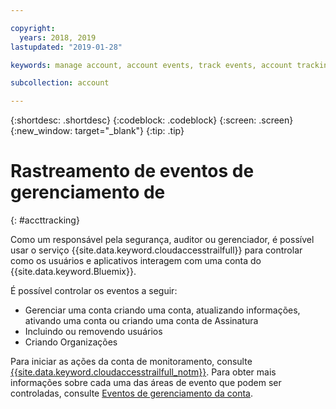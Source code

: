 ```yaml
---

copyright:
  years: 2018, 2019
lastupdated: "2019-01-28"

keywords: manage account, account events, track events, account tracking, monitoring

subcollection: account

---
```


{:shortdesc: .shortdesc}
{:codeblock: .codeblock}
{:screen: .screen}
{:new_window: target="_blank"}
{:tip: .tip}

# Rastreamento de eventos de gerenciamento de
{: #accttracking}

Como um responsável pela segurança, auditor ou gerenciador, é possível usar o serviço {{site.data.keyword.cloudaccesstrailfull}} para controlar como os usuários e aplicativos interagem com uma conta do {{site.data.keyword.Bluemix}}.

É possível controlar os eventos a seguir:

* Gerenciar uma conta criando uma conta, atualizando informações, ativando uma conta ou criando uma conta de Assinatura
* Incluindo ou removendo usuários
* Criando Organizações

Para iniciar as ações da conta de monitoramento, consulte [{{site.data.keyword.cloudaccesstrailfull_notm}}](/docs/services/cloud-activity-tracker?topic=cloud-activity-tracker-getting-started-with-cla). Para obter mais informações sobre cada uma das áreas de evento que podem ser controladas, consulte [Eventos de gerenciamento da conta](/docs/services/cloud-activity-tracker/services?topic=cloud-activity-tracker-at_events).
